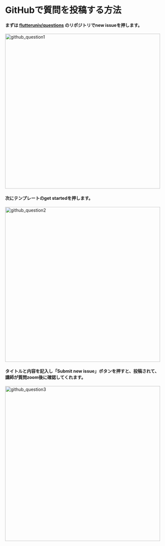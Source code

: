 # GitHubで質問を投稿する方法

#### まずは [flutteruniv/questions](https://github.com/flutteruniv/questions/issues) のリポジトリでnew issueを押します。

<img width="500" alt="github_question1" src="https://user-images.githubusercontent.com/17683316/215312905-fda2c09b-2422-45cb-be78-60d586a646dc.png">

#### 次にテンプレートのget startedを押します。

<img width="500" alt="github_question2" src="https://user-images.githubusercontent.com/17683316/215312907-e6208409-68e0-4249-b1a8-d44d19428926.png">

#### タイトルと内容を記入し「Submit new issue」ボタンを押すと、投稿されて、講師が質問zoom後に確認してくれます。

<img width="500" alt="github_question3" src="https://user-images.githubusercontent.com/17683316/215312909-c53397d7-168a-46d3-93be-9f17ba341e66.png">
